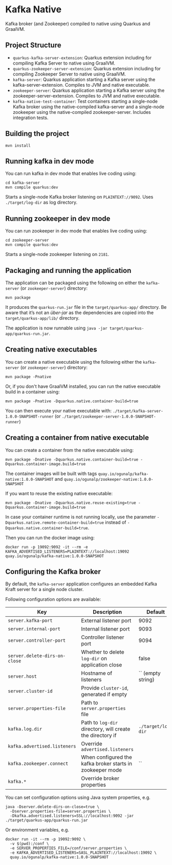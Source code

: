# Kafka Native

Kafka broker (and Zookeeper) compiled to native using Quarkus and GraalVM.

## Project Structure

- `quarkus-kafka-server-extension`: Quarkus extension including for compiling Kafka Server to native using GraalVM.
- `quarkus-zookeeper-server-extension`: Quarkus extension including for compiling Zookeeper Server to native using GraalVM.
- `kafka-server`: Quarkus application starting a Kafka server using the kafka-server-extension. Compiles to JVM and native executable.
- `zookeeper-server`: Quarkus application starting a Kafka server using the zookeeper-server-extension. Compiles to JVM and native executable.
- `kafka-native-test-container`: Test containers starting a single-node Kafka broker using the native-compiled kafka-server and a single-node zookeeper using the native-compiled zookeeper-server. Includes integration tests.

## Building the project

```shell script
mvn install
```

## Running kafka in dev mode

You can run kafka in dev mode that enables live coding using:
```shell script
cd kafka-server
mvn compile quarkus:dev
```

Starts a single-node Kafka broker listening on `PLAINTEXT://9092`. 
Uses `./target/log-dir` as log directory.

## Running zookeeper in dev mode

You can run zookeeper in dev mode that enables live coding using:
```shell script
cd zookeeper-server
mvn compile quarkus:dev
```

Starts a single-node zookeeper listening on `2181`.

## Packaging and running the application

The application can be packaged using the following on either the `kafka-server` (or `zookeeper-server`) directory:
```shell script
mvn package
```
It produces the `quarkus-run.jar` file in the `target/quarkus-app/` directory.
Be aware that it’s not an _über-jar_ as the dependencies are copied into the `target/quarkus-app/lib/` directory.

The application is now runnable using `java -jar target/quarkus-app/quarkus-run.jar`.

## Creating native executables

You can create a native executable using the following either the `kafka-server` (or `zookeeper-server`) directory:
```shell script
mvn package -Pnative
```

Or, if you don't have GraalVM installed, you can run the native executable build in a container using:
```shell script
mvn package -Pnative -Dquarkus.native.container-build=true
```

You can then execute your native executable with: `./target/kafka-server-1.0.0-SNAPSHOT-runner` (or `./target/zookeeper-server-1.0.0-SNAPSHOT-runner`)

## Creating a container from native executable

You can create a container from the native executable using: 
```shell script
mvn package -Dnative -Dquarkus.native.container-build=true -Dquarkus.container-image.build=true
```

The container images will be built with tags `quay.io/ogunalp/kafka-native:1.0.0-SNAPSHOT` and `quay.io/ogunalp/zookeeper-native:1.0.0-SNAPSHOT`

If you want to reuse the existing native executable:

```shell script
mvn package -Dnative -Dquarkus.native.reuse-existing=true -Dquarkus.container-image.build=true
```

In case your container runtime is not running locally, use the parameter `-Dquarkus.native.remote-container-build=true` instead of `-Dquarkus.native.container-build=true`.

Then you can run the docker image using:

```shell script
docker run -p 19092:9092 -it --rm -e KAFKA_ADVERTISED_LISTENERS=PLAINTEXT://localhost:19092 quay.io/ogunalp/kafka-native:1.0.0-SNAPSHOT
```

## Configuring the Kafka broker

By default, the `kafka-server` application configures an embedded Kafka Kraft server for a single node cluster.

Following configuration options are available:

| Key                           | Description                                               | Default            |
|-------------------------------|-----------------------------------------------------------|--------------------|
| `server.kafka-port`           | External listener port                                    | 9092               |
| `server.internal-port`        | Internal listener port                                    | 9093               |
| `server.controller-port`      | Controller listener port                                  | 9094               |
| `server.delete-dirs-on-close` | Whether to delete `log-dir` on application close          | false              |
| `server.host`                 | Hostname of listeners                                     | `` (empty string)  |
| `server.cluster-id`           | Provide `cluster-id`, generated if empty                  |                    |
| `server.properties-file`      | Path to `server.properties` file                          |                    |
| `kafka.log.dir`               | Path to `log-dir` directory, will create the directory if | `./target/log-dir` |
| `kafka.advertised.listeners`  | Override `advertised.listeners`                           |                    |
| `kafka.zookeeper.connect`     | When configured the kafka broker starts in zookeeper mode | ``                 |
| `kafka.*`                     | Override broker properties                                |                    |


You can set configuration options using Java system properties, e.g.

```shell script
java -Dserver.delete-dirs-on-close=true \
  -Dserver.properties-file=server.properties \
  -Dkafka.advertised.listeners=SSL://localhost:9092 -jar ./target/quarkus-app/quarkus-run.jar
```

Or environment variables, e.g.

```shell script
docker run -it --rm -p 19092:9092 \
  -v $(pwd):/conf \
  -e SERVER_PROPERTIES_FILE=/conf/server.properties \
  -e KAFKA_ADVERTISED_LISTENERS=SASL_PLAINTEXT://localhost:19092 \
  quay.io/ogunalp/kafka-native:1.0.0-SNAPSHOT
```
